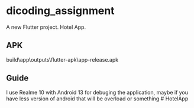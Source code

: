 # dicoding_assignment

A new Flutter project. Hotel App.


## APK
build\app\outputs\flutter-apk\app-release.apk

## Guide
I use Realme 10 with Android 13 for debuging the application, maybe if you have less version of android that will be overload or something
#   H o t e l A p p  
 